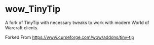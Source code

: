 # wow_TinyTip
A fork of TinyTip with necessary tweaks to work with modern World of Warcraft clients.

Forked From https://www.curseforge.com/wow/addons/tiny-tip
